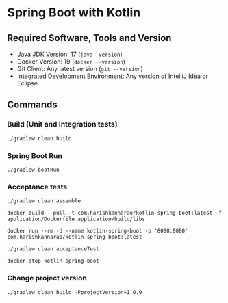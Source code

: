 # Spring Boot with Kotlin

## Required Software, Tools and Version
* Java JDK Version: 17 (`java -version`)
* Docker Version: 19 (`docker --version`)
* Git Client: Any latest version (`git --version`)
* Integrated Development Environment: Any version of IntelliJ Idea or Eclipse

## Commands

### Build (Unit and Integration tests)

    ./gradlew clean build

### Spring Boot Run
    
    ./gradlew bootRun
    
### Acceptance tests

    ./gradlew clean assemble
    
    docker build --pull -t com.harishkannarao/kotlin-spring-boot:latest -f application/Dockerfile application/build/libs
    
    docker run --rm -d --name kotlin-spring-boot -p '8080:8080' com.harishkannarao/kotlin-spring-boot:latest
    
    ./gradlew clean acceptanceTest
    
    docker stop kotlin-spring-boot

### Change project version

    ./gradlew clean build -PprojectVersion=1.0.9
